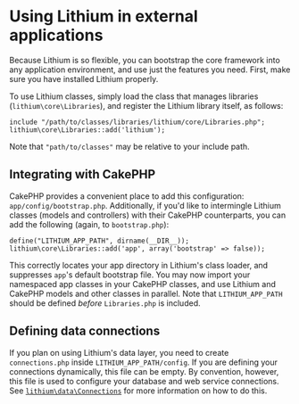# Using Lithium in external applications

Because Lithium is so flexible, you can bootstrap the core framework into any application environment, and use just the features you need.  First, make sure you have installed Lithium properly.

To use Lithium classes, simply load the class that manages libraries (`lithium\core\Libraries`), and register the Lithium library itself, as follows:

```
include "/path/to/classes/libraries/lithium/core/Libraries.php";
lithium\core\Libraries::add('lithium');
```

Note that `"path/to/classes"` may be relative to your include path.

## Integrating with CakePHP

CakePHP provides a convenient place to add this configuration: `app/config/bootstrap.php`.  Additionally, if you'd like to intermingle Lithium classes (models and controllers) with their CakePHP counterparts, you can add the following (again, to `bootstrap.php`):

```
define("LITHIUM_APP_PATH", dirname(__DIR__));
lithium\core\Libraries::add('app', array('bootstrap' => false));
```

This correctly locates your app directory in Lithium's class loader, and suppresses `app`'s default bootstrap file.  You may now import your namespaced app classes in your CakePHP classes, and use Lithium and CakePHP models and other classes in parallel. Note that `LITHIUM_APP_PATH` should be defined _before_ `Libraries.php` is included.

## Defining data connections

If you plan on using Lithium's data layer, you need to create `connections.php` inside `LITHIUM_APP_PATH/config`.  If you are defining your connections dynamically, this file can be empty. By convention, however, this file is used to configure your database and web service connections.  See [`lithium\data\Connections`](http://li3.me/docs/lithium/data/Connections) for more information on how to do this.
